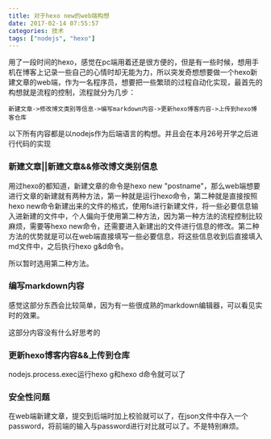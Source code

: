 ```yaml
---
title: 对于hexo new的web端构想
date: 2017-02-14 07:55:57
categories: 技术
tags: ["nodejs", "hexo"]
---
```


用了一段时间的hexo，感觉在pc端用着还是很方便的，但是有一些时候，想用手机在博客上记录一些自己的心情时却无能为力，所以突发奇想想要做一个hexo新建文章的web端，作为一名程序员，想要把一些繁琐的过程自动化实现，最首先的构想就是流程的控制，流程就分为几步：

```
新建文章->修改博文类别等信息->编写markdown内容->更新hexo博客内容->上传到hexo博客仓库
```

以下所有内容都是以nodejs作为后端语言的构想。并且会在本月26号开学之后进行代码的实现

<!--more-->

### 新建文章||新建文章&&修改博文类别信息

用过hexo的都知道，新建文章的命令是hexo new "postname"，那么web端想要进行文章的新建就有两种方法，第一种就是运行hexo命令，第二种就是直接按照hexo new命令新建出来的文件的格式，使用fs进行新建文件，将一些必要信息输入进新建的文件中，个人偏向于使用第二种方法，因为第一种方法的流程控制比较麻烦，需要等hexo new命令，还需要进入新建出的文件进行信息的修改。第二种方法的优势就是可以在web端直接填写一些必要信息，将这些信息收到后直接填入md文件中，之后执行hexo g&d命令。

所以暂时选用第二种方法。

### 编写markdown内容

感觉这部分东西会比较简单，因为有一些很成熟的markdown编辑器，可以看见实时的效果。

这部分内容没有什么好思考的

### 更新hexo博客内容&&上传到仓库

nodejs.process.exec运行hexo g和hexo d命令就可以了

### 安全性问题

在web端新建文章，提交到后端时加上校验就可以了，在json文件中存入一个password，将前端的输入与password进行对比就可以了。不是特别麻烦。